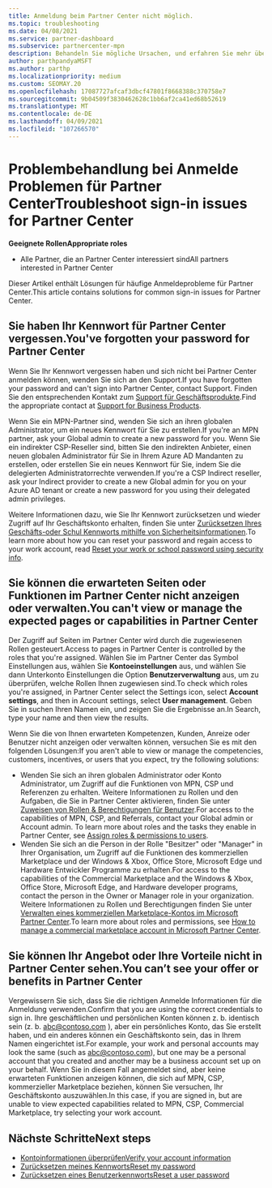 ```yaml
---
title: Anmeldung beim Partner Center nicht möglich.
ms.topic: troubleshooting
ms.date: 04/08/2021
ms.service: partner-dashboard
ms.subservice: partnercenter-mpn
description: Behandeln Sie mögliche Ursachen, und erfahren Sie mehr über Lösungen, wenn Sie sich nicht bei Partner Center anmelden können. Weitere Informationen zum Zurücksetzen von Kenn Wörtern, überprüfen von Rollen und Überprüfen von Anmelde Informationen.
author: parthpandyaMSFT
ms.author: parthp
ms.localizationpriority: medium
ms.custom: SEOMAY.20
ms.openlocfilehash: 17087727afcaf3dbcf47801f8668388c370758e7
ms.sourcegitcommit: 9b04509f3830462628c1bb6af2ca41ed68b52619
ms.translationtype: MT
ms.contentlocale: de-DE
ms.lasthandoff: 04/09/2021
ms.locfileid: "107266570"
---
```

# <a name="troubleshoot-sign-in-issues-for-partner-center"></a><span data-ttu-id="792bf-103">Problembehandlung bei Anmelde Problemen für Partner Center</span><span class="sxs-lookup"><span data-stu-id="792bf-103">Troubleshoot sign-in issues for Partner Center</span></span>

<span data-ttu-id="792bf-104">**Geeignete Rollen**</span><span class="sxs-lookup"><span data-stu-id="792bf-104">**Appropriate roles**</span></span>

- <span data-ttu-id="792bf-105">Alle Partner, die an Partner Center interessiert sind</span><span class="sxs-lookup"><span data-stu-id="792bf-105">All partners interested in Partner Center</span></span>

<span data-ttu-id="792bf-106">Dieser Artikel enthält Lösungen für häufige Anmeldeprobleme für Partner Center.</span><span class="sxs-lookup"><span data-stu-id="792bf-106">This article contains solutions for common sign-in issues for Partner Center.</span></span>

## <a name="youve-forgotten-your-password-for-partner-center"></a><span data-ttu-id="792bf-107">Sie haben Ihr Kennwort für Partner Center vergessen.</span><span class="sxs-lookup"><span data-stu-id="792bf-107">You've forgotten your password for Partner Center</span></span>

<span data-ttu-id="792bf-108">Wenn Sie Ihr Kennwort vergessen haben und sich nicht bei Partner Center anmelden können, wenden Sie sich an den Support.</span><span class="sxs-lookup"><span data-stu-id="792bf-108">If you have forgotten your password and can't sign into Partner Center, contact Support.</span></span> <span data-ttu-id="792bf-109">Finden Sie den entsprechenden Kontakt zum [Support für Geschäftsprodukte](/microsoft-365/admin/contact-support-for-business-products).</span><span class="sxs-lookup"><span data-stu-id="792bf-109">Find the appropriate contact at [Support for Business Products](/microsoft-365/admin/contact-support-for-business-products).</span></span>

<span data-ttu-id="792bf-110">Wenn Sie ein MPN-Partner sind, wenden Sie sich an ihren globalen Administrator, um ein neues Kennwort für Sie zu erstellen.</span><span class="sxs-lookup"><span data-stu-id="792bf-110">If you're an MPN partner, ask your Global admin to create a new password for you.</span></span> <span data-ttu-id="792bf-111">Wenn Sie ein indirekter CSP-Reseller sind, bitten Sie den indirekten Anbieter, einen neuen globalen Administrator für Sie in Ihrem Azure AD Mandanten zu erstellen, oder erstellen Sie ein neues Kennwort für Sie, indem Sie die delegierten Administratorrechte verwenden.</span><span class="sxs-lookup"><span data-stu-id="792bf-111">If you're a CSP Indirect reseller, ask your Indirect provider to create a new Global admin for you on your Azure AD tenant or create a new password for you using their delegated admin privileges.</span></span>

<span data-ttu-id="792bf-112">Weitere Informationen dazu, wie Sie Ihr Kennwort zurücksetzen und wieder Zugriff auf Ihr Geschäftskonto erhalten, finden Sie unter [Zurücksetzen Ihres Geschäfts-oder Schul Kennworts mithilfe von Sicherheitsinformationen](/azure/active-directory/user-help/active-directory-passwords-update-your-own-password#how-to-change-your-password).</span><span class="sxs-lookup"><span data-stu-id="792bf-112">To learn more about how you can reset your password and regain access to your work account, read [Reset your work or school password using security info](/azure/active-directory/user-help/active-directory-passwords-update-your-own-password#how-to-change-your-password).</span></span>

## <a name="you-cant-view-or-manage-the-expected-pages-or-capabilities-in-partner-center"></a><span data-ttu-id="792bf-113">Sie können die erwarteten Seiten oder Funktionen im Partner Center nicht anzeigen oder verwalten.</span><span class="sxs-lookup"><span data-stu-id="792bf-113">You can't view or manage the expected pages or capabilities in Partner Center</span></span>

<span data-ttu-id="792bf-114">Der Zugriff auf Seiten im Partner Center wird durch die zugewiesenen Rollen gesteuert.</span><span class="sxs-lookup"><span data-stu-id="792bf-114">Access to pages in Partner Center is controlled by the roles that you're assigned.</span></span> <span data-ttu-id="792bf-115">Wählen Sie im Partner Center das Symbol Einstellungen aus, wählen Sie **Kontoeinstellungen** aus, und wählen Sie dann Unterkonto Einstellungen die Option **Benutzerverwaltung** aus, um zu überprüfen, welche Rollen Ihnen zugewiesen sind.</span><span class="sxs-lookup"><span data-stu-id="792bf-115">To check which roles you're assigned, in Partner Center select the Settings icon, select **Account settings**, and then in Account settings, select **User management**.</span></span> <span data-ttu-id="792bf-116">Geben Sie in suchen Ihren Namen ein, und zeigen Sie die Ergebnisse an.</span><span class="sxs-lookup"><span data-stu-id="792bf-116">In Search, type your name and then view the results.</span></span>

<span data-ttu-id="792bf-117">Wenn Sie die von Ihnen erwarteten Kompetenzen, Kunden, Anreize oder Benutzer nicht anzeigen oder verwalten können, versuchen Sie es mit den folgenden Lösungen:</span><span class="sxs-lookup"><span data-stu-id="792bf-117">If you aren't able to view or manage the competencies, customers, incentives, or users that you expect, try the following solutions:</span></span>

- <span data-ttu-id="792bf-118">Wenden Sie sich an ihren globalen Administrator oder Konto Administrator, um Zugriff auf die Funktionen von MPN, CSP und Referenzen zu erhalten. Weitere Informationen zu Rollen und den Aufgaben, die Sie in Partner Center aktivieren, finden Sie unter [Zuweisen von Rollen & Berechtigungen für Benutzer](permissions-overview.md).</span><span class="sxs-lookup"><span data-stu-id="792bf-118">For access to the capabilities of MPN, CSP, and Referrals, contact your Global admin or Account admin. To learn more about roles and the tasks they enable in Partner Center, see [Assign roles & permissions to users](permissions-overview.md).</span></span>
- <span data-ttu-id="792bf-119">Wenden Sie sich an die Person in der Rolle "Besitzer" oder "Manager" in Ihrer Organisation, um Zugriff auf die Funktionen des kommerziellen Marketplace und der Windows & Xbox, Office Store, Microsoft Edge und Hardware Entwickler Programme zu erhalten.</span><span class="sxs-lookup"><span data-stu-id="792bf-119">For access to the capabilities of the Commercial Marketplace and the Windows & Xbox, Office Store, Microsoft Edge, and Hardware developer programs, contact the person in the Owner or Manager role in your organization.</span></span> <span data-ttu-id="792bf-120">Weitere Informationen zu Rollen und Berechtigungen finden Sie unter [Verwalten eines kommerziellen Marketplace-Kontos im Microsoft Partner Center](/azure/marketplace/partner-center-portal/manage-account#define-user-roles-and-permissions).</span><span class="sxs-lookup"><span data-stu-id="792bf-120">To learn more about roles and permissions, see [How to manage a commercial marketplace account in Microsoft Partner Center](/azure/marketplace/partner-center-portal/manage-account#define-user-roles-and-permissions).</span></span>

## <a name="you-cant-see-your-offer-or-benefits-in-partner-center"></a><span data-ttu-id="792bf-121">Sie können Ihr Angebot oder Ihre Vorteile nicht in Partner Center sehen.</span><span class="sxs-lookup"><span data-stu-id="792bf-121">You can’t see your offer or benefits in Partner Center</span></span>

<span data-ttu-id="792bf-122">Vergewissern Sie sich, dass Sie die richtigen Anmelde Informationen für die Anmeldung verwenden.</span><span class="sxs-lookup"><span data-stu-id="792bf-122">Confirm that you are using the correct credentials to sign in.</span></span> <span data-ttu-id="792bf-123">Ihre geschäftlichen und persönlichen Konten können z. b. identisch sein (z. b. abc@contoso.com ), aber ein persönliches Konto, das Sie erstellt haben, und ein anderes können ein Geschäftskonto sein, das in Ihrem Namen eingerichtet ist.</span><span class="sxs-lookup"><span data-stu-id="792bf-123">For example, your work and personal accounts may look the same (such as abc@contoso.com), but one may be a personal account that you created and another may be a business account set up on your behalf.</span></span> <span data-ttu-id="792bf-124">Wenn Sie in diesem Fall angemeldet sind, aber keine erwarteten Funktionen anzeigen können, die sich auf MPN, CSP, kommerzieller Marketplace beziehen, können Sie versuchen, Ihr Geschäftskonto auszuwählen.</span><span class="sxs-lookup"><span data-stu-id="792bf-124">In this case, if you are signed in, but are unable to view expected capabilities related to MPN, CSP, Commercial Marketplace, try selecting your work account.</span></span>

## <a name="next-steps"></a><span data-ttu-id="792bf-125">Nächste Schritte</span><span class="sxs-lookup"><span data-stu-id="792bf-125">Next steps</span></span>

- [<span data-ttu-id="792bf-126">Kontoinformationen überprüfen</span><span class="sxs-lookup"><span data-stu-id="792bf-126">Verify your account information</span></span>](verification-responses.md)
- [<span data-ttu-id="792bf-127">Zurücksetzen meines Kennworts</span><span class="sxs-lookup"><span data-stu-id="792bf-127">Reset my password</span></span>](reset-my-pasword.md)
- [<span data-ttu-id="792bf-128">Zurücksetzen eines Benutzerkennworts</span><span class="sxs-lookup"><span data-stu-id="792bf-128">Reset a user password</span></span>](reset-a-user-password.md)